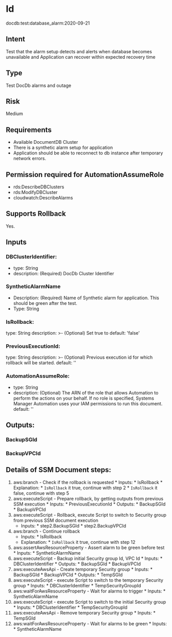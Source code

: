 # Id
docdb:test:database_alarm:2020-09-21

## Intent
Test that the alarm setup detects and alerts when database becomes unavailable and Application can recover within expected recovery time

## Type
Test DocDb alarms and outage

## Risk
Medium

## Requirements
* Available DocumentDB Cluster
* There is a synthetic alarm setup for application
* Application should be able to reconnect to db instance after temporary network errors.

## Permission required for AutomationAssumeRole
* rds:DescribeDBClusters
* rds:ModifyDBCluster
* cloudwatch:DescribeAlarms

## Supports Rollback
Yes.

## Inputs
### DBClusterIdentifier:
* type: String
* description: (Required) DocDb Cluster Identifier
### SyntheticAlarmName
* Description: (Required) Name of Synthetic alarm for application. This should be green after the test.
* Type: String
### IsRollback:
  type: String
  description: >-
  (Optional) Set true to 
  default: 'false'
### PreviousExecutionId:
  type: String
  description: >-
  (Optional) Previous execution id for which rollback will be started.
  default: ''
### AutomationAssumeRole:
* type: String
* description: 
    (Optional) The ARN of the role that allows Automation to perform
    the actions on your behalf. If no role is specified, Systems Manager Automation
    uses your IAM permissions to run this document.
    default: ''

## Outputs:
### BackupSGId
### BackupVPCId

## Details of SSM Document steps:
1. aws:branch - Check if the rollback is requested
        * Inputs:
            * IsRollback
        * Explanation:
            * `IsRollback` it true, continue with step 2
            * `IsRollback` it false, continue with step 5
2. aws:executeScript - Prepare rollback, by getting outputs from previous SSM execution
       * Inputs:
            * PreviousExecutionId
       * Outputs:
            * BackupSGId
            * BackupVPCId
3. aws:executeScript - Rollback, execute Script to switch to Security group from previous SSM document execution
      * Inputs:
            * step2.BackupSGId
            * step2.BackupVPCId
4. aws:branch - Continue rollback
      * Inputs:
            * IsRollback 
      * Explanation:
            * `IsRollback` it true, continue with step 12
5. aws:assertAwsResourceProperty - Assert alarm to be green before test
        * Inputs:
            * SyntheticAlarmName
6. aws:executeScript - Backup initial Security group Id, VPC Id
        * Inputs:
            * DBClusterIdentifier
        * Outputs:
            * BackupSGId
            * BackupVPCId
7. aws:executeAwsApi - Create temporary Security group
        * Inputs:
            * BackupSGId
            * BackupVPCId
        * Outputs:
            * TempSGId
8. aws:executeScript - execute Script to switch to the temporary Security group
        * Inputs:
            * DBClusterIdentifier
            * TempSecurityGroupId
9. aws:waitForAwsResourceProperty - Wait for alarms to trigger
        * Inputs:
            * SyntheticAlarmName
10. aws:executeScript - execute Script to switch to the initial Security group
        * Inputs:
            * DBClusterIdentifier
            * TempSecurityGroupId
11. aws:executeAwsApi - Remove temporary Security group
        * Inputs:
            * TempSGId
12. aws:waitForAwsResourceProperty - Wait for alarms to be green
        * Inputs:
            * SyntheticAlarmName
